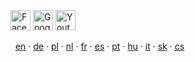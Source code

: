 <div class="pull-center">
	<a href="https://www.facebook.com/pages/Forexsrovnavaccz/1415896768627764" target="_blank"><img src="{{base-url}}assets/img/social/fb.jpg" alt="Facebook" width="32" height="32" /></a>
	<a href="https://plus.google.com/b/102399851706317478440/102399851706317478440/about" target="_blank"><img src="{{base-url}}assets/img/social/gplus.png" alt="Google+" width="32" height="32" /></a>
	<a href="https://www.youtube.com/channel/UC7QDVYExySk78S41Gg0Pc6A/feed" target="_blank"><img src="{{base-url}}assets/img/social/youtube.png" alt="Youtube" width="32" height="32" /></a>
</div>

<script src="http://cdn.plus500.com/Media/mobile/embed.min.js" async data-endpoint="http://marketools.plus500.com/MobileWidget/GetMobileWidget?id=66349&tags=MobileWidg+mobil-zahraničí&pl=2&th=Dark"></script>


<i class="fa fa-language"></i>
   <a href="{{base-url}}en/plus500">en</a>
 · <a href="{{base-url}}de/plus500">de</a>
 · <a href="{{base-url}}pl/plus500">pl</a>
 · <a href="{{base-url}}nl/plus500">nl</a>
 · <a href="{{base-url}}fr/plus500">fr</a>
 · <a href="{{base-url}}es/plus500">es</a>
 · <a href="{{base-url}}pt/plus500">pt</a>
 · <a href="{{base-url}}hu/plus500">hu</a>
 · <a href="{{base-url}}it/plus500">it</a>
 · <a href="{{base-url}}sk/plus500">sk</a>
 · <a href="{{base-url}}plus500">cs</a>


